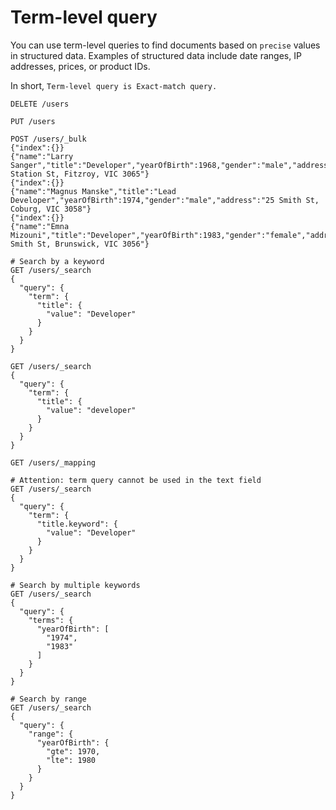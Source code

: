 # Term-level query

You can use term-level queries to find documents based on `precise` values in structured data. Examples of structured data include date ranges, IP addresses, prices, or product IDs.

In short, `Term-level query is Exact-match query.`

```text
DELETE /users

PUT /users

POST /users/_bulk
{"index":{}}
{"name":"Larry Sanger","title":"Developer","yearOfBirth":1968,"gender":"male","address":"55 Station St, Fitzroy, VIC 3065"}
{"index":{}}
{"name":"Magnus Manske","title":"Lead Developer","yearOfBirth":1974,"gender":"male","address":"25 Smith St, Coburg, VIC 3058"}
{"index":{}}
{"name":"Emna Mizouni","title":"Developer","yearOfBirth":1983,"gender":"female","address":"25 Smith St, Brunswick, VIC 3056"}

# Search by a keyword
GET /users/_search
{
  "query": {
    "term": {
      "title": {
        "value": "Developer"
      }
    }
  }
}

GET /users/_search
{
  "query": {
    "term": {
      "title": {
        "value": "developer"
      }
    }
  }
}

GET /users/_mapping

# Attention: term query cannot be used in the text field
GET /users/_search
{
  "query": {
    "term": {
      "title.keyword": {
        "value": "Developer"
      }
    }
  }
}

# Search by multiple keywords
GET /users/_search
{
  "query": {
    "terms": {
      "yearOfBirth": [
        "1974",
        "1983"
      ]
    }
  }
}

# Search by range
GET /users/_search
{
  "query": {
    "range": {
      "yearOfBirth": {
        "gte": 1970,
        "lte": 1980
      }
    }
  }
}

```
